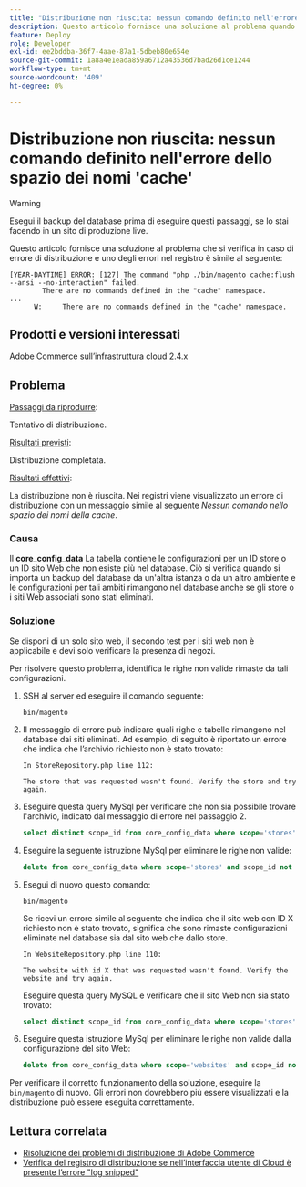 ```yaml
---
title: "Distribuzione non riuscita: nessun comando definito nell'errore dello spazio dei nomi 'cache'"
description: Questo articolo fornisce una soluzione al problema quando la distribuzione non riesce con il seguente errore **Non sono stati definiti comandi nello spazio dei nomi della cache**.
feature: Deploy
role: Developer
exl-id: ee2bddba-36f7-4aae-87a1-5dbeb80e654e
source-git-commit: 1a8a4e1eada859a6712a43536d7bad26d1ce1244
workflow-type: tm+mt
source-wordcount: '409'
ht-degree: 0%

---
```


# Distribuzione non riuscita: nessun comando definito nell&#39;errore dello spazio dei nomi &#39;cache&#39;

>[!WARNING]
>
>Esegui il backup del database prima di eseguire questi passaggi, se lo stai facendo in un sito di produzione live.

Questo articolo fornisce una soluzione al problema che si verifica in caso di errore di distribuzione e uno degli errori nel registro è simile al seguente:

```
[YEAR-DAYTIME] ERROR: [127] The command "php ./bin/magento cache:flush --ansi --no-interaction" failed.
        There are no commands defined in the "cache" namespace.
...
      W:     There are no commands defined in the "cache" namespace.
```

## Prodotti e versioni interessati

Adobe Commerce sull’infrastruttura cloud 2.4.x

## Problema  

<u>Passaggi da riprodurre</u>:

Tentativo di distribuzione. 

<u>Risultati previsti</u>:

Distribuzione completata.

<u>Risultati effettivi</u>:

La distribuzione non è riuscita. Nei registri viene visualizzato un errore di distribuzione con un messaggio simile al seguente *Nessun comando nello spazio dei nomi della cache*.

### Causa

Il **core_config_data** La tabella contiene le configurazioni per un ID store o un ID sito Web che non esiste più nel database. Ciò si verifica quando si importa un backup del database da un&#39;altra istanza o da un altro ambiente e le configurazioni per tali ambiti rimangono nel database anche se gli store o i siti Web associati sono stati eliminati.

### Soluzione

Se disponi di un solo sito web, il secondo test per i siti web non è applicabile e devi solo verificare la presenza di negozi.

Per risolvere questo problema, identifica le righe non valide rimaste da tali configurazioni.

1. SSH al server ed eseguire il comando seguente:

   `bin/magento`

1. Il messaggio di errore può indicare quali righe e tabelle rimangono nel database dai siti eliminati. Ad esempio, di seguito è riportato un errore che indica che l’archivio richiesto non è stato trovato:

   ```...
   In StoreRepository.php line 112:
   
   The store that was requested wasn't found. Verify the store and try again.
   ```

1. Eseguire questa query MySql per verificare che non sia possibile trovare l&#39;archivio, indicato dal messaggio di errore nel passaggio 2. 

   ```sql
   select distinct scope_id from core_config_data where scope='stores' and scope_id not in (select store_id from store);
   ```

1. Eseguire la seguente istruzione MySql per eliminare le righe non valide: 

   ```sql
   delete from core_config_data where scope='stores' and scope_id not in (select store_id from store); 
   ```

1. Esegui di nuovo questo comando:

   `bin/magento`

   Se ricevi un errore simile al seguente che indica che il sito web con ID X richiesto non è stato trovato, significa che sono rimaste configurazioni eliminate nel database sia dal sito web che dallo store.

   ```
   In WebsiteRepository.php line 110:
   
   The website with id X that was requested wasn't found. Verify the website and try again.
   ```

   Eseguire questa query MySQL e verificare che il sito Web non sia stato trovato:

   ```sql
   select distinct scope_id from core_config_data where scope='stores' and scope_id not in (select store_id from store);
   ```

1. Eseguire questa istruzione MySql per eliminare le righe non valide dalla configurazione del sito Web:

   ```sql
   delete from core_config_data where scope='websites' and scope_id not in (select website_id from store_website);
   ```

Per verificare il corretto funzionamento della soluzione, eseguire la `bin/magento` di nuovo. Gli errori non dovrebbero più essere visualizzati e la distribuzione può essere eseguita correttamente.

## Lettura correlata

* [Risoluzione dei problemi di distribuzione di Adobe Commerce](/docs/commerce-knowledge-base/kb/troubleshooting/deployment/magento-deployment-troubleshooter.html)
* [Verifica del registro di distribuzione se nell’interfaccia utente di Cloud è presente l’errore &quot;log snipped&quot;](/docs/commerce-knowledge-base/kb/troubleshooting/miscellaneous/checking-deployment-log-if-the-cloud-ui-shows-log-snipped-error.html)
